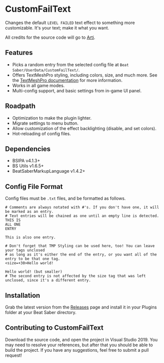 # CustomFailText
Changes the default `LEVEL FAILED` text effect to something more customizable. It's your text; make it what you want.

All credits for the source code will go to [Arti](https://gitlab.com/artemiswkearney "The Original Modder").

## Features
* Picks a random entry from the selected config file at `Beat Saber/UserData/CustomFailText/`.
* Offers TextMeshPro styling, including colors, size, and much more. See the [TextMeshPro documentation](http://digitalnativestudios.com/textmeshpro/docs/rich-text/ "TextMeshPro Docs") for more information.
* Works in all game modes.
* Multi-config support, and basic settings from in-game UI panel.

## Roadpath
* Optimization to make the plugin lighter.
* Migrate settings to menu button.
* Allow customization of the effect backlighting (disable, and set colors).
* Hot-reloading of config files.

## Dependencies
* BSIPA v4.1.3+
* BS Utils v1.6.5+
* BeatSaberMarkupLanguage v1.4.2+

## Config File Format
Config files must be `.txt` files, and be formatted as follows.
```
# Comments are always notated with #'s. If you don't have one, it will be marked as an entry.
# Text entries will be chained as one until an empty line is detected.
THIS IS
ALL ONE
ENTRY

This is also one entry.

# Don't forget that TMP Styling can be used here, too! You can leave your tags unclosed 
# as long as it's either the end of the entry, or you want all of the entry to be that one tag.
<size=+30>Hello world!

Hello world! (but smaller)
# The second entry is not affected by the size tag that was left unclosed, since it's a different entry.
```

## Installation
Grab the latest version from the [Releases](https://github.com/Exomanz/CustomFailText/releases/latest "releases") page and install it in your Plugins folder at your Beat Saber directory.

## Contributing to CustomFailText
Download the source code, and open the project in Visual Studio 2019. You may need to resolve your references, but after that you should be able to build the project. If you have any suggestions, feel free to submit a pull request!
